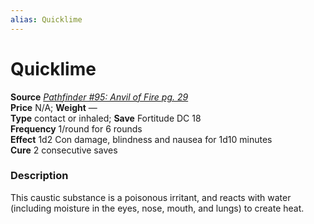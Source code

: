 ```yaml
---
alias: Quicklime
---
```


# Quicklime

**Source** [_Pathfinder #95: Anvil of Fire pg. 29_](http://paizo.com/products/btpy9et7?Pathfinder-Adventure-Path-95-Anvil-of-Fire)  
**Price** N/A; **Weight** —  
**Type** contact or inhaled; **Save** Fortitude DC 18  
**Frequency** 1/round for 6 rounds  
**Effect** 1d2 Con damage, blindness and nausea for 1d10 minutes  
**Cure** 2 consecutive saves

### Description

This caustic substance is a poisonous irritant, and reacts with water (including moisture in the eyes, nose, mouth, and lungs) to create heat.
